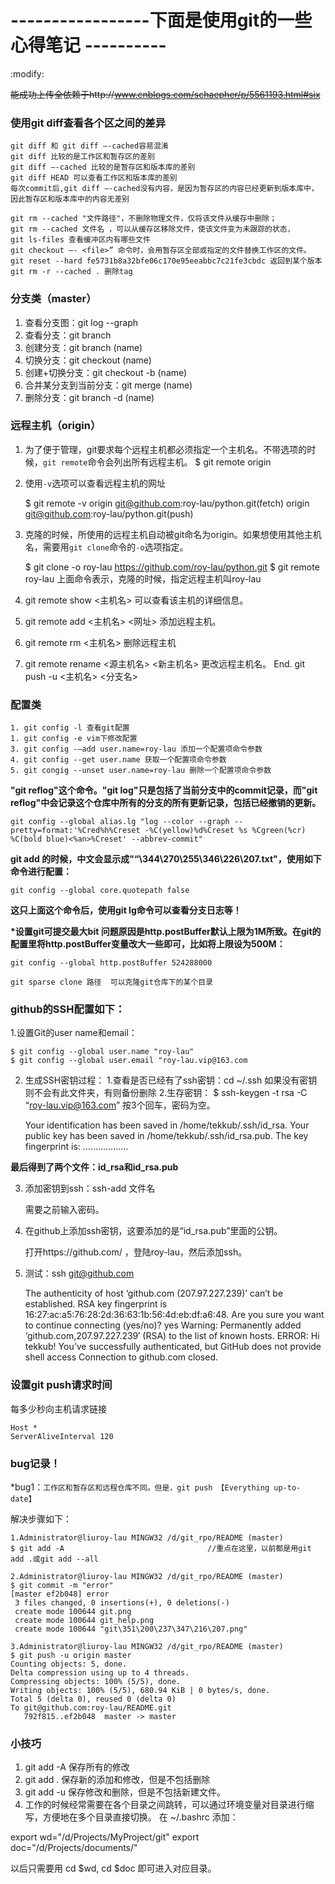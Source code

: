 #  -----------------下面是使用git的一些心得笔记 ----------

:modify:

~~能成功上传全依赖于http://www.cnblogs.com/schaepher/p/5561193.html#six~~
### 使用git diff查看各个区之间的差异
    git diff 和 git diff –-cached容易混淆
    git diff 比较的是工作区和暂存区的差别
    git diff –-cached 比较的是暂存区和版本库的差别
    git diff HEAD 可以查看工作区和版本库的差别
    每次commit后,git diff –-cached没有内容，是因为暂存区的内容已经更新到版本库中，因此暂存区和版本库中的内容无差别

    git rm --cached "文件路径"，不删除物理文件，仅将该文件从缓存中删除；
    git rm --cached 文件名 ，可以从缓存区移除文件，使该文件变为未跟踪的状态，
    git ls-files 查看缓冲区内有哪些文件
    git checkout –- <file>” 命令时，会用暂存区全部或指定的文件替换工作区的文件。
    git reset --hard fe5731b8a32bfe06c170e95eeabbc7c21fe3cbdc 返回到某个版本
    git rm -r --cached . 删除tag


### 分支类（master）
1. 查看分支图：git log --graph
2. 查看分支：git branch
3. 创建分支：git branch (name)
4. 切换分支：git checkout (name)
5. 创建+切换分支：git checkout -b (name)
6. 合并某分支到当前分支：git merge (name)
7. 删除分支：git branch -d (name)

### 远程主机（origin）
1. 为了便于管理，git要求每个远程主机都必须指定一个主机名。不带选项的时候，```git remote```命令会列出所有远程主机。
    $ git remote
    origin

2. 使用```-v```选项可以查看远程主机的网址

    $ git remote -v
    origin git@github.com:roy-lau/python.git(fetch)
    origin git@github.com:roy-lau/python.git(push)

3. 克隆的时候，所使用的远程主机自动被git命名为origin。如果想使用其他主机名，需要用```git clone```命令的```-o```选项指定。

    $ git clone -o roy-lau https://github.com/roy-lau/python.git
    $ git remote
    roy-lau
    上面命令表示，克隆的时候，指定远程主机叫roy-lau

4. git remote show <主机名> 可以查看该主机的详细信息。
5. git remote add <主机名> <网址> 添加远程主机。
6. git remote rm <主机名> 删除远程主机
7. git remote rename <源主机名> <新主机名> 更改远程主机名。
End. git push -u <主机名> <分支名>

### 配置类

    1. git config -l 查看git配置
    1. git config -e vim下修改配置
    3. git config -–add user.name=roy-lau 添加一个配置项命令参数
    4. git config --get user.name 获取一个配置项命令参数
    5. git congig --unset user.name=roy-lau 删除一个配置项命令参数

   __"git reflog"这个命令。"git log"只是包括了当前分支中的commit记录，而"git reflog"中会记录这个仓库中所有的分支的所有更新记录，包括已经撤销的更新。__

    git config --global alias.lg "log --color --graph --pretty=format:'%Cred%h%Creset -%C(yellow)%d%Creset %s %Cgreen(%cr) %C(bold blue)<%an>%Creset' --abbrev-commit"

   __git add 的时候，中文会显示成"“\344\270\255\346\226\207.txt"，使用如下命令进行配置：__

    git config --global core.quotepath false
   
    
__这只上面这个命令后，使用git lg命令可以查看分支日志等！__

__*设置git可提交最大bit
问题原因是http.postBuffer默认上限为1M所致。在git的配置里将http.postBuffer变量改大一些即可，比如将上限设为500M：__
    
    git config --global http.postBuffer 524288000

    git sparse clone 路径  可以克隆git仓库下的某个目录

### github的SSH配置如下：

1.设置Git的user name和email：

    $ git config --global user.name "roy-lau"
    $ git config --global user.email "roy-lau.vip@163.com


2. 生成SSH密钥过程：
    1.查看是否已经有了ssh密钥：cd ~/.ssh
      如果没有密钥则不会有此文件夹，有则备份删除
    2.生存密钥：
      $ ssh-keygen -t rsa -C “roy-lau.vip@163.com”
    按3个回车，密码为空。

    Your identification has been saved in /home/tekkub/.ssh/id_rsa.
    Your public key has been saved in /home/tekkub/.ssh/id_rsa.pub.
    The key fingerprint is:
    ………………

__最后得到了两个文件：id_rsa和id_rsa.pub__

3. 添加密钥到ssh：ssh-add 文件名

    需要之前输入密码。

4. 在github上添加ssh密钥，这要添加的是“id_rsa.pub”里面的公钥。
    
    打开https://github.com/ ，登陆roy-lau，然后添加ssh。

5. 测试：ssh git@github.com

    The authenticity of host ‘github.com (207.97.227.239)’ can’t be established.
    RSA key fingerprint is 16:27:ac:a5:76:28:2d:36:63:1b:56:4d:eb:df:a6:48.
    Are you sure you want to continue connecting (yes/no)? yes
    Warning: Permanently added ‘github.com,207.97.227.239′ (RSA) to the list of known hosts.
    ERROR: Hi tekkub! You’ve successfully authenticated, but GitHub does not provide shell access
    Connection to github.com closed.
    
### 设置git push请求时间
每多少秒向主机请求链接

    Host *
    ServerAliveInterval 120 

### bug记录！

*bug1：```工作区和暂存区和远程仓库不同。但是，git push 【Everything up-to-date】```<br>

解决步骤如下：

    1.Administrator@liuroy-lau MINGW32 /d/git_rpo/README (master)
    $ git add -A                                //重点在这里，以前都是用git add .或git add --all

    2.Administrator@liuroy-lau MINGW32 /d/git_rpo/README (master)
    $ git commit -m "error"
    [master ef2b048] error
     3 files changed, 0 insertions(+), 0 deletions(-)
     create mode 100644 git.png
     create mode 100644 git_help.png
     create mode 100644 "git\351\200\237\347\216\207.png"

    3.Administrator@liuroy-lau MINGW32 /d/git_rpo/README (master)
    $ git push -u origin master
    Counting objects: 5, done.
    Delta compression using up to 4 threads.
    Compressing objects: 100% (5/5), done.
    Writing objects: 100% (5/5), 680.94 KiB | 0 bytes/s, done.
    Total 5 (delta 0), reused 0 (delta 0)
    To git@github.com:roy-lau/README.git
       792f815..ef2b048  master -> master

### 小技巧
1.  git add -A   保存所有的修改
2.  git add .    保存新的添加和修改，但是不包括删除
3.  git add -u   保存修改和删除，但是不包括新建文件。
4.  工作的时候经常需要在各个目录之间跳转，可以通过环境变量对目录进行缩写，方便地在多个目录直接切换。
在 ~/.bashrc 添加：

export wd="/d/Projects/MyProject/git"
export doc="/d/Projects/documents/"

以后只需要用 cd $wd, cd $doc 即可进入对应目录。
